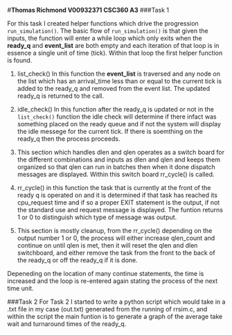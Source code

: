 #**Thomas Richmond V00932371 CSC360 A3**
###Task 1

For this task I created helper functions which drive the progression `run_simulation()`. The basic flow of `run_simulation()` is that given the inputs, the function will enter a while loop which only exits when the **ready_q** and **event_list** are both empty and each iteration of that loop is in essence a single unit of time (tick). Within that loop the first helper function is found.

1. list\_check() 
	In this function the **event_list** is traversed and any node on the list which has an arrival_time less than or equal to the current tick is added to the ready_q and removed from the event list. The updated ready_q is returned to the call. 

2. idle\_check()
	In this function after the ready_q is updated or not in the `list_check()` function the idle check will determine if there infact was something placed on the ready queue and if not the system will display the idle messege for the current tick. If there is soemthing on the ready_q then the process proceeds.

3. This section which handles dlen and qlen operates as a switch board for the different combinations and inputs as dlen and qlen and keeps them organized so that qlen can run in batches then when it done dispatch messages are displayed. Within this switch board rr\_cycle() is called. 

4. rr\_cycle()
	in this function the task that is currently at the front of the ready q is operated on and it is determined if that task has reached its cpu_request time and if so a proper EXIT statement is the output, if not the standard use and request message is displayed. The funtion returns 1 or 0 to distinguish which type of message was output. 

5. This section is mostly cleanup, from the rr\_cycle() depending on the output number 1 or 0, the process will either increase qlen\_count and continue on until qlen is met, then it will reset the qlen and dlen switchboard, and either remove the task from the front to the back of the ready\_q or off the ready\_q if it is done. 

Depeneding on the location of many continue statements, the time is increased and the loop is re-entered again stating the process of the next time unit. 

###Task 2
For Task 2 I started to write a python script which would take in a .txt file in my case (out.txt) generated from the running of rrsim.c, and within the script the main funtion is to generate a graph of the average take wait and turnaround times of the ready\_q.
